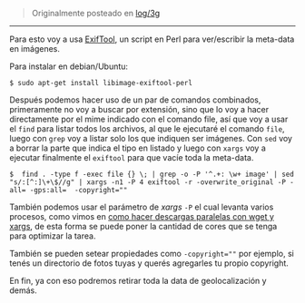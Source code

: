 <!-- TITLE: Borrar la meta-data de todas las imágenes de un directorio -->
<!-- SUBTITLE: Desde linea de consola y en una sola linea :) -->

> Originalmente posteado en [log/3g](https://log.exos.ninja/3g)

---

Para esto voy a usa [ExifTool](http://www.sno.phy.queensu.ca/~phil/exiftool/), un script en Perl para ver/escribir la meta-data en imágenes. 

Para instalar en debian/Ubuntu:

    $ sudo apt-get install libimage-exiftool-perl

Después podemos hacer uso de un par de comandos combinados, primeramente no voy a buscar por extensión, sino que lo voy a hacer directamente por el mime indicado con el comando file, así que voy a usar el ```find``` para listar todos los archivos, al que le ejecutaré el comando ```file```, luego con ```grep``` voy a listar solo los que indiquen ser imágenes. Con ```sed``` voy a borrar la parte que indica el tipo en listado y luego con ```xargs``` voy a ejecutar finalmente el ```exiftool``` para que vacíe toda la meta-data.

    $  find . -type f -exec file {} \; | grep -o -P '^.+: \w+ image' | sed "s/:[^:]\+\$//g" | xargs -n1 -P 4 exiftool -r -overwrite_original -P -all= -gps:all=  -copyright=""

También podemos usar el parámetro de *xargs* ```-P``` el cual levanta varios procesos, como vimos en [como hacer descargas paralelas con wget y xargs](https://log.exos.ninja/36), de esta forma se puede poner la cantidad de cores que se tenga para optimizar la tarea.

También se pueden setear propiedades como ```-copyright=""``` por ejemplo, si tenés un directorio de fotos tuyas y querés agregarles tu propio copyright.

En fin, ya con eso podremos retirar toda la data de geolocalización y demás.